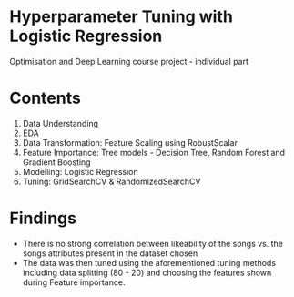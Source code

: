 # Hyperparameter Tuning with Logistic Regression
Optimisation and Deep Learning course project - individual part

# Contents

1. Data Understanding
2. EDA
3. Data Transformation: Feature Scaling using RobustScalar
4. Feature Importance: Tree models - Decision Tree, Random Forest and Gradient Boosting
5. Modelling: Logistic Regression
6. Tuning: GridSearchCV & RandomizedSearchCV

# Findings

- There is no strong correlation between likeability of the songs vs. the songs attributes present in the dataset chosen
- The data was then tuned using the aforementioned tuning methods including data splitting (80 - 20) and choosing the features shown during Feature importance.

